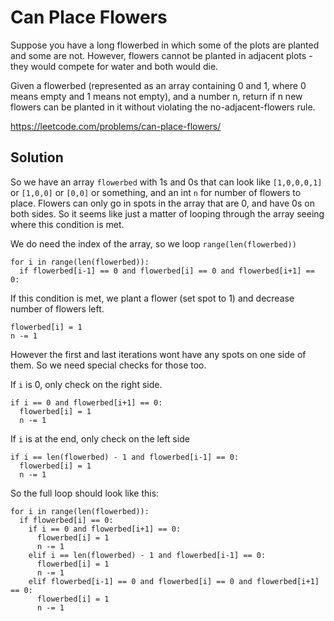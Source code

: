 # Can Place Flowers
Suppose you have a long flowerbed in which some of the plots are planted and some are not. However, flowers cannot be planted in adjacent plots - they would compete for water and both would die.

Given a flowerbed (represented as an array containing 0 and 1, where 0 means empty and 1 means not empty), and a number n, return if n new flowers can be planted in it without violating the no-adjacent-flowers rule.

https://leetcode.com/problems/can-place-flowers/

## Solution
So we have an array `flowerbed` with 1s and 0s that can look like `[1,0,0,0,1]` or `[1,0,0]` or `[0,0]` or something, and an int `n` for number of flowers to place. Flowers can only go in spots in the array that are 0, and have 0s on both sides. So it seems like just a matter of looping through the array seeing where this condition is met.

We do need the index of the array, so we loop `range(len(flowerbed))`
```
for i in range(len(flowerbed)):
  if flowerbed[i-1] == 0 and flowerbed[i] == 0 and flowerbed[i+1] == 0:
```

If this condition is met, we plant a flower (set spot to 1) and decrease number of flowers left.
```
flowerbed[i] = 1
n -= 1
```

However the first and last iterations wont have any spots on one side of them. So we need special checks for those too.

If `i` is 0, only check on the right side.
```
if i == 0 and flowerbed[i+1] == 0:
  flowerbed[i] = 1
  n -= 1
```

If `i` is at the end, only check on the left side
```
if i == len(flowerbed) - 1 and flowerbed[i-1] == 0:
  flowerbed[i] = 1
  n -= 1
```

So the full loop should look like this:
```
for i in range(len(flowerbed)):
  if flowerbed[i] == 0:
    if i == 0 and flowerbed[i+1] == 0:
      flowerbed[i] = 1
      n -= 1
    elif i == len(flowerbed) - 1 and flowerbed[i-1] == 0:
      flowerbed[i] = 1
      n -= 1
    elif flowerbed[i-1] == 0 and flowerbed[i] == 0 and flowerbed[i+1] == 0:
      flowerbed[i] = 1
      n -= 1
```
